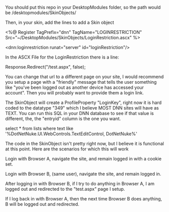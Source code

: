 You should put this repo in your DesktopModules folder, so the path would be /desktopmodules/SkinObjects/

Then, in your skin, add the lines to add a Skin object

<%@ Register TagPrefix="dnn" TagName="LOGINRESTRICTION" Src="~/DesktopModules/SkinObjects/LoginRestriction.ascx" %>

<dnn:loginrestriction runat="server" id="loginRestriction"/>


In the ASCX File for the LoginRestriction there is a line: 

Response.Redirect("/test.aspx", false);

You can change that url to a different page on your site, I would recommend you setup a page with a "friendly" message that tells the user something like "you've been logged out as another device has accessed your account". Then you will probably want to provide them a login link. 


The SkinObject will create a ProfileProperty "LoginKey", right now it is hard coded to the datatype "349" which I believe MOST DNN sites will have as TEXT. You can run this SQL in your DNN database to see if that value is different, the, the "entryid" column is the one you want.

select * from lists where text like '%DotNetNuke.UI.WebControls.TextEditControl, DotNetNuke%'


The code in the SkinObject isn't pretty right now, but I believe it is functional at this point. Here are the scenarios for which this will work

Login with Browser A, navigate the site, and remain logged in with a cookie set.

Login with Browser B, (same user), navigate the site, and remain logged in.

After logging in with Browser B, if I try to do anything in Browser A, I am logged out and redirected to the "test.aspx" page I setup.

If I log back in with Browser A, then the next time Browser B does anything, B will be logged out and redirected.


